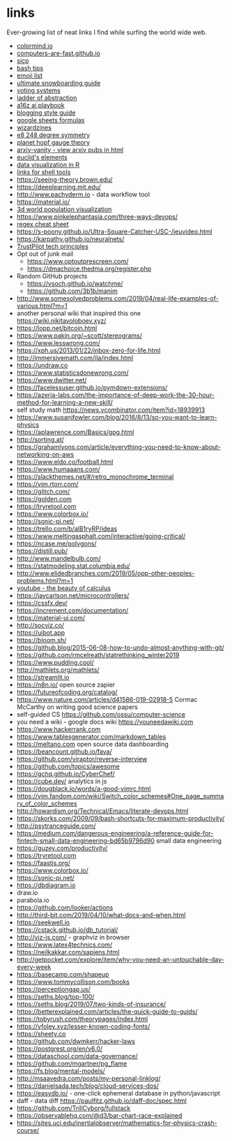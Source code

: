 # links

Ever-growing list of neat links I find while surfing the world wide web.

- [colormind.io](http://colormind.io)
- [computers-are-fast.github.io](http://computers-are-fast.github.io)
- [sicp](http://sarabander.github.io/sicp/)
- [bash tips](http://jvns.ca/blog/2017/03/26/bash-quirks/)
- [emoji list](https://apps.timwhitlock.info/emoji/tables/unicode)
- [ultimate snowboarding guide](https://www.xfive.co/blog/snowboarding-ultimate-guide)
- [voting systems](https://ncase.me/ballot/)
- [ladder of abstraction](http://worrydream.com/LadderOfAbstraction/)
- [a16z ai playbook](http://aiplaybook.a16z.com/)
- [blogging style guide](https://robertheaton.com/2018/12/06/a-blogging-style-guide/)
- [google sheets formulas](https://codingisforlosers.com/google-sheets-formulas/)
- [wizardzines](https://wizardzines.com/)
- [e8 248 degree symmetry](https://www.newscientist.com/article/dn11410-mathematicians-finally-map-248-dimension-structure/)
- [planet hopf gauge theory](https://www.math.toronto.edu/drorbn/Gallery/KnottedObjects/PlanetHopf/index2.html)
- [arxiv-vanity - view arxiv pubs in html](https://www.arxiv-vanity.com)
- [euclid's elements](https://www.c82.net/euclid/)
- [data visualization in R](https://socviz.co/lookatdata.html)
- [links for shell tools](https://github.com/trimstray/the-book-of-secret-knowledge)
- <https://seeing-theory.brown.edu/>
- <https://deeplearning.mit.edu/>
- <http://www.pachyderm.io> - data workflow tool
- <https://material.io/>
- [3d world population visualization](https://pudding.cool/2018/10/city_3d/)
- <https://www.pinkelephantasia.com/three-ways-devops/>
- [regex cheat sheet](https://medium.com/factory-mind/regex-tutorial-a-simple-cheatsheet-by-examples-649dc1c3f285)
- <https://s-poony.github.io/Ultra-Square-Catcher-USC-/jeuvideo.html>
- <https://karpathy.github.io/neuralnets/>
- [TrustPilot tech principles](https://github.com/trustpilot/principles/blob/master/README.md)
- Opt out of junk mail
    - <https://www.optoutprescreen.com/>
    - <https://dmachoice.thedma.org/register.php>
- Random GitHub projects
    - <https://vsoch.github.io/watchme/>
    - <https://github.com/3b1b/manim>
- <http://www.somesolvedproblems.com/2019/04/real-life-examples-of-various.html?m=1>
- another personal wiki that inspired this one https://wiki.nikitavoloboev.xyz/
- https://lopp.net/bitcoin.html
- https://www.pakin.org/~scott/stereograms/
- https://www.lesswrong.com/
- https://xph.us/2013/01/22/inbox-zero-for-life.html
- http://immersivemath.com/ila/index.html
- https://undraw.co
- https://www.statisticsdonewrong.com/
- https://www.dwitter.net/
- https://facelessuser.github.io/pymdown-extensions/
- https://azeria-labs.com/the-importance-of-deep-work-the-30-hour-method-for-learning-a-new-skill/
- self study math https://news.ycombinator.com/item?id=18939913
- https://www.susanjfowler.com/blog/2016/8/13/so-you-want-to-learn-physics
- https://aplawrence.com/Basics/gpg.html
- http://sorting.at/
- https://grahamlyons.com/article/everything-you-need-to-know-about-networking-on-aws
- https://www.eldo.co/football.html
- https://www.humaaans.com/
- https://slackthemes.net/#/retro_monochrome_terminal
- https://vim.rtorr.com/
- https://glitch.com/
- https://golden.com
- https://tryretool.com
- https://www.colorbox.io/
- https://sonic-pi.net/
- https://trello.com/b/alB1ryRP/ideas
- https://www.meltingasphalt.com/interactive/going-critical/
- https://ncase.me/polygons/
- https://distill.pub/
- http://www.mandelbulb.com/
- https://statmodeling.stat.columbia.edu/
- http://www.elidedbranches.com/2019/05/opp-other-peoples-problems.html?m=1
- [youtube - the beauty of calculus](https://www.youtube.com/watch?v=1r6893ga_So)
- https://jaycarlson.net/microcontrollers/
- https://cssfx.dev/
- https://increment.com/documentation/
- https://material-ui.com/
- http://socviz.co/
- https://uibot.app
- https://bloom.sh/
- https://github.blog/2015-06-08-how-to-undo-almost-anything-with-git/
- https://github.com/rmcelreath/statrethinking_winter2019
- https://www.pudding.cool/
- http://mathlets.org/mathlets/
- https://streamlit.io
- https://n8n.io/ open source zapier
- https://futureofcoding.org/catalog/
- https://www.nature.com/articles/d41586-019-02918-5 Cormac McCarthy on writing good science papers
- self-guided CS https://github.com/ossu/computer-science
- you need a wiki - google docs wiki https://youneedawiki.com
- https://www.hackerrank.com
- https://www.tablesgenerator.com/markdown_tables
- https://meltano.com open source data dashboarding
- https://beancount.github.io/fava/
- https://github.com/viraptor/reverse-interview
- https://github.com/topics/awesome
- https://gchq.github.io/CyberChef/
- https://cube.dev/ analytics in js
- https://dougblack.io/words/a-good-vimrc.html
- https://vim.fandom.com/wiki/Switch_color_schemes#One_page_summary_of_color_schemes
- http://howardism.org/Technical/Emacs/literate-devops.html
- https://skorks.com/2009/09/bash-shortcuts-for-maximum-productivity/
- http://psytranceguide.com/
- https://medium.com/dangerous-engineering/a-reference-guide-for-fintech-small-data-engineering-bd65b9796d90 small data engineering
- https://guzey.com/productivity/
- https://tryretool.com
- https://faastjs.org/
- https://www.colorbox.io/
- https://sonic-pi.net/
- https://dbdiagram.io
- draw.io
- parabola.io
- https://github.com/looker/actions
- http://third-bit.com/2019/04/10/what-docs-and-when.html
- https://seekwell.io
- https://cstack.github.io/db_tutorial/
- http://viz-js.com/ - graphviz in browser
- https://www.latex4technics.com/
- https://neilkakkar.com/sapiens.html
- http://getpocket.com/explore/item/why-you-need-an-untouchable-day-every-week
- https://basecamp.com/shapeup
- https://www.tommycollison.com/books
- https://perceptiongap.us/
- https://seths.blog/top-100/
- https://seths.blog/2019/07/two-kinds-of-insurance/
- https://betterexplained.com/articles/the-quick-guide-to-guids/
- https://tobyrush.com/theorypages/index.html
- https://vfoley.xyz/lesser-known-coding-fonts/
- https://sheety.co
- https://github.com/dwmkerr/hacker-laws
- https://postgrest.org/en/v6.0/
- https://dataschool.com/data-governance/
- https://github.com/mgartner/pg_flame
- https://fs.blog/mental-models/
- http://msaavedra.com/posts/my-personal-linklog/
- https://danielsada.tech/blog/cloud-services-dos/
- https://easydb.io/ - one-click ephemeral database in python/javascript
- daff - data diff https://paulfitz.github.io/daff-doc/spec.html
- https://github.com/TrillCyborg/fullstack
- https://observablehq.com/@d3/bar-chart-race-explained
- https://sites.uci.edu/inertialobserver/mathematics-for-physics-crash-course/
